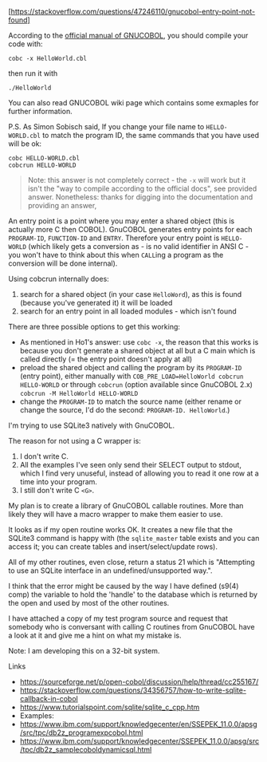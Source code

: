 
[https://stackoverflow.com/questions/47246110/gnucobol-entry-point-not-found]

According to the
[official manual of GNUCOBOL](https://open-cobol.sourceforge.io/doc/gnucobol.html#Hello-world_0021),
you should compile your code with:

```
cobc -x HelloWorld.cbl
```

then run it with

```
./HelloWorld
```

You can also read GNUCOBOL wiki page which contains some exmaples
for further information.

P.S. As Simon Sobisch said, If you change your file name to
`HELLO-WORLD.cbl` to match the program ID, the same commands that you
have used will be ok:

```
cobc HELLO-WORLD.cbl
cobcrun HELLO-WORLD
```

> Note: this answer is not completely correct - the `-x` will work
> but it isn't the "way to compile according to the official docs",
> see provided answer.
> Nonetheless: thanks for digging into the documentation and
> providing an answer,

An entry point is a point where you may enter a shared object (this
is actually more C then COBOL).
GnuCOBOL generates entry points for each `PROGRAM-ID`, `FUNCTION-ID`
and `ENTRY`.
Therefore your entry point is `HELLO-WORLD` (which likely gets a
conversion as - is no valid identifier in ANSI C - you won't have
to think about this when `CALL`ing a program as the conversion will
be done internal).

Using cobcrun internally does:

 1. search for a shared object (in your case `HelloWord`),
    as this is found (because you've generated it) it will be loaded
 2. search for an entry point in all loaded modules - which isn't found

There are three possible options to get this working:

 * As mentioned in Ho1's answer: use `cobc -x`,
   the reason that this works is because you don't generate
   a shared object at all but a C main which is called directly
   (= the entry point doesn't apply at all)
 * preload the shared object and calling the program by its `PROGRAM-ID`
   (entry point), either manually with
   `COB_PRE_LOAD=HelloWorld cobcrun HELLO-WORLD` or through
   `cobcrun` (option available since GnuCOBOL 2.x)
   `cobcrun -M HelloWorld HELLO-WORLD`
 * change the `PROGRAM-ID` to match the source name
   (either rename or change the source, I'd do the second:
    `PROGRAM-ID. HelloWorld`.)

I'm trying to use SQLite3 natively with GnuCOBOL.

The reason for not using a C wrapper is:

 1. I don't write C.
 2. All the examples I've seen only send their SELECT output to stdout, which I find very unuseful, instead of allowing you to read it one row at a time into your program.
 3. I still don't write C `<G>`.

My plan is to create a library of GnuCOBOL callable routines. More than likely they will have a macro wrapper to make them easier to use.

It looks as if my open routine works OK. It creates a new file that the SQLite3 command is happy with (the `sqlite_master` table exists and you can access it; you can create tables and insert/select/update rows).

All of my other routines, even close, return a status 21 which is "Attempting to use an SQLite interface in an undefined/unsupported way.".

I think that the error might be caused by the way I have defined (s9(4) comp) the variable to hold the 'handle' to the database which is returned by the open and used by most of the other routines.

I have attached a copy of my test program source and request that somebody who is conversant with calling C routines from GnuCOBOL have a look at it and give me a hint on what my mistake is.

Note: I am developing this on a 32-bit system.

Links

 * https://sourceforge.net/p/open-cobol/discussion/help/thread/cc255167/
 * https://stackoverflow.com/questions/34356757/how-to-write-sqlite-callback-in-cobol
 * https://www.tutorialspoint.com/sqlite/sqlite_c_cpp.htm
 * Examples:
 * https://www.ibm.com/support/knowledgecenter/en/SSEPEK_11.0.0/apsg/src/tpc/db2z_programexpcobol.html
 * https://www.ibm.com/support/knowledgecenter/SSEPEK_11.0.0/apsg/src/tpc/db2z_samplecoboldynamicsql.html

